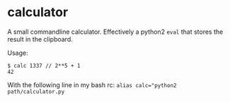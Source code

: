 calculator
===========

A small commandline calculator.
Effectively a python2 `eval` that stores the result in the clipboard.

Usage:
```
$ calc 1337 // 2**5 + 1
42
```

With the following line in my bash rc: `alias calc="python2 path/calculator.py`


